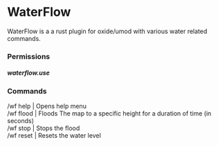 # WaterFlow

 WaterFlow is a a rust plugin for oxide/umod with various water related commands.

### Permissions
##### waterflow.use

### Commands
/wf help | Opens help menu
<br />
/wf flood <Height> <Time> | Floods The map to a specific height for a duration of time (in seconds)
<br />
/wf stop | Stops the flood
<br />
/wf reset | Resets the water level
